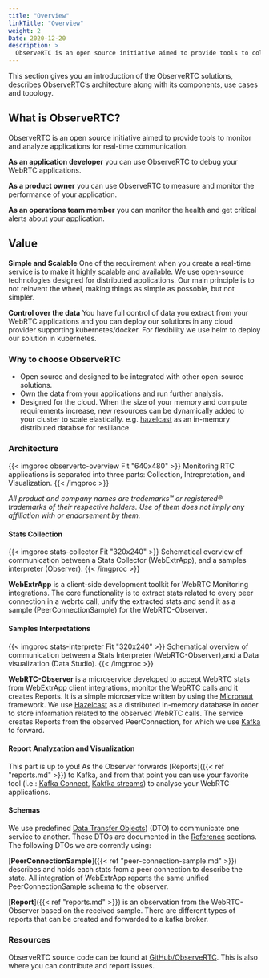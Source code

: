 ```yaml
---
title: "Overview"
linkTitle: "Overview"
weight: 2
Date: 2020-12-20
description: >
  ObserveRTC is an open source initiative aimed to provide tools to collect, intrepret, and visualize RTC metrics in real-time.
---
```


This section gives you an introduction of the ObserveRTC solutions, 
describes ObserveRTC’s architecture along with its components, use cases and topology.

## What is ObserveRTC?

ObserveRTC is an open source initiative aimed to provide tools to monitor and analyze applications 
for real-time communication. 

**As an application developer** you can use ObserveRTC to debug your WebRTC applications.

**As a product owner** you can use ObserveRTC to measure and monitor the performance of your application.

**As an operations team member** you can monitor the health and get critical alerts about your application. 

## Value

**Simple and Scalable** One of the requirement when you create a real-time service is to make it highly scalable and available. We use open-source technologies designed for distributed applications. Our main principle is to not reinvent the wheel, making things as simple as possoble, but not simpler.

**Control over the data** You have full control of data you extract from your WebRTC applications and you can deploy our solutions in any cloud provider supporting kubernetes/docker. For flexibility we use helm to deploy our solution in kubernetes.

### Why to choose ObserveRTC

* Open source and designed to be integrated with other open-source solutions.
* Own the data from your applications and run further analysis. 
* Designed for the cloud. When the size of your memory and compute requirements increase, new resources can be dynamically added to your cluster to scale elastically. e.g. [hazelcast](https://hazelcast.org) as an in-memory distributed databse for resiliance. 


### Architecture

{{< imgproc observertc-overview Fit "640x480" >}}
Monitoring RTC applications is separated into three parts: Collection, Intrepretation, and Visualization. 
{{< /imgproc >}}

*All product and company names are trademarks™ or registered® trademarks of their respective holders. Use of them does not imply any affiliation with or endorsement by them.*

#### Stats Collection

{{< imgproc stats-collector Fit "320x240" >}}
Schematical overview of communication between a Stats Collector (WebExtrApp), and a samples interpreter (Observer).
{{< /imgproc >}}

**WebExtrApp** is a client-side development toolkit for WebRTC Monitoring integrations. The core functionality is to extract stats related to every peer connection in a webrtc call, unify the extracted stats and send it as a sample (PeerConnectionSample) for the WebRTC-Observer.

#### Samples Interpretations

{{< imgproc stats-interpreter Fit "320x240" >}}
Schematical overview of communication between a Stats Interpreter (WebRTC-Observer),and a Data visualization (Data Studio).
{{< /imgproc >}}

**WebRTC-Observer** is a microservice developed to accept WebRTC stats from WebExtrApp client integrations, monitor the WebRTC calls and it creates Reports. It is a simple microservice written by using the [Micronaut](https://www.micronaut.io/) framework. We use [Hazelcast](https://hazelcast.org) as a distributed in-memory database in order to store information related to the observed WebRTC calls. The service creates Reports from the observed PeerConnection, for which we use [Kafka](https://kafka.apache.org/) to forward.

#### Report Analyzation and Visualization

This part is up to you! As the Observer forwards [Reports]({{< ref "reports.md" >}}) to Kafka, and from that point you can use your favorite tool (i.e.: [Kafka Connect](https://docs.confluent.io/platform/current/connect/index.html), [Kakfka streams](https://kafka.apache.org/documentation/streams/)) to analyse your WebRTC applications.

#### Schemas

We use predefined [Data Transfer Objects](https://en.wikipedia.org/wiki/Data_transfer_object)) (DTO) to communicate one service to another. These DTOs are documented in the [Reference](/docs/references/) sections. The following DTOs we are corrently using:

[**PeerConnectionSample**]({{< ref "peer-connection-sample.md" >}}) describes and holds each stats from a peer connection to describe the state. All integration of WebExtrApp reports the same unified PeerConnectionSample schema to the observer. 

[**Report**]({{< ref "reports.md" >}}) is an observation from the WebRTC-Observer based on the received sample. There are different types of reports that can be created and forwarded to a kafka broker.


### Resources

ObserveRTC source code can be found at [GitHub/ObserveRTC](https://github.com/ObserveRTC/). 
This is also where you can contribute and report issues.
